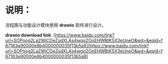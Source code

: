 

# 说明：

流程图与功能设计模块使用 **drawio** 软件进行设计。

**drawio download link**: [https://www.baidu.com/link?url=SOPnog2La2WiCDeZsdXLAs4wgo2OoEHWBtK5X3eUneO&wd=&eqid=f67163e90000e8b4000000035f13b5a9](https://www.baidu.com/link?url=SOPnog2La2WiCDeZsdXLAs4wgo2OoEHWBtK5X3eUneO&wd=&eqid=f67163e90000e8b4000000035f13b5a9)

